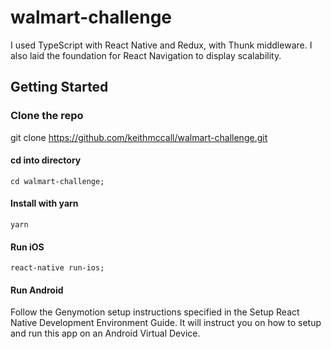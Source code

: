 
# walmart-challenge

I used TypeScript with React Native and Redux, with Thunk middleware. I also laid the foundation for React Navigation to display scalability.


## Getting Started

### Clone the repo

git clone https://github.com/keithmccall/walmart-challenge.git

#### cd into directory

`cd walmart-challenge;`

#### Install with yarn

`yarn`

#### Run iOS

`react-native run-ios;`


#### Run Android
Follow the Genymotion setup instructions specified in the Setup React Native Development Environment Guide. It will instruct you on how to setup and run this app on an Android Virtual Device.

